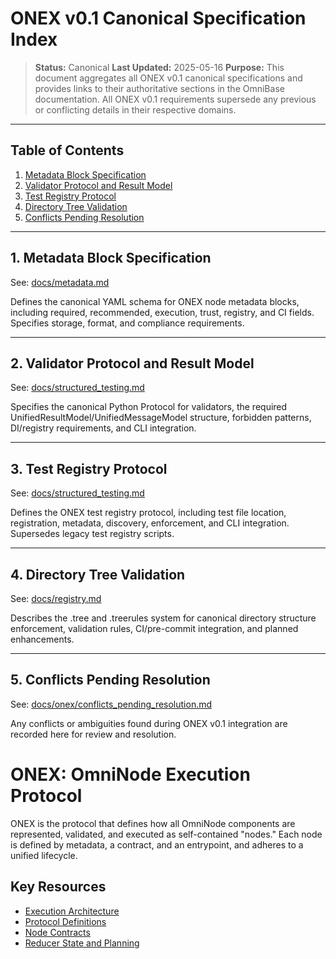 # ONEX v0.1 Canonical Specification Index

> **Status:** Canonical
> **Last Updated:** 2025-05-16
> **Purpose:** This document aggregates all ONEX v0.1 canonical specifications and provides links to their authoritative sections in the OmniBase documentation. All ONEX v0.1 requirements supersede any previous or conflicting details in their respective domains.

---

## Table of Contents

1. [Metadata Block Specification](../metadata.md#onex-v01-canonical-metadata-block-specification)
2. [Validator Protocol and Result Model](../structured_testing.md#onex-v01-canonical-validator-protocol-and-result-model)
3. [Test Registry Protocol](../structured_testing.md#onex-v01-canonical-test-registry-protocol)
4. [Directory Tree Validation](../registry.md#onex-v01-canonical-directory-tree-validation)
5. [Conflicts Pending Resolution](./conflicts_pending_resolution.md)

---

## 1. Metadata Block Specification

See: [docs/metadata.md](../metadata.md#onex-v01-canonical-metadata-block-specification)

Defines the canonical YAML schema for ONEX node metadata blocks, including required, recommended, execution, trust, registry, and CI fields. Specifies storage, format, and compliance requirements.

---

## 2. Validator Protocol and Result Model

See: [docs/structured_testing.md](../structured_testing.md#onex-v01-canonical-validator-protocol-and-result-model)

Specifies the canonical Python Protocol for validators, the required UnifiedResultModel/UnifiedMessageModel structure, forbidden patterns, DI/registry requirements, and CLI integration.

---

## 3. Test Registry Protocol

See: [docs/structured_testing.md](../structured_testing.md#onex-v01-canonical-test-registry-protocol)

Defines the ONEX test registry protocol, including test file location, registration, metadata, discovery, enforcement, and CLI integration. Supersedes legacy test registry scripts.

---

## 4. Directory Tree Validation

See: [docs/registry.md](../registry.md#onex-v01-canonical-directory-tree-validation)

Describes the .tree and .treerules system for canonical directory structure enforcement, validation rules, CI/pre-commit integration, and planned enhancements.

---

## 5. Conflicts Pending Resolution

See: [docs/onex/conflicts_pending_resolution.md](./conflicts_pending_resolution.md)

Any conflicts or ambiguities found during ONEX v0.1 integration are recorded here for review and resolution.

# ONEX: OmniNode Execution Protocol

ONEX is the protocol that defines how all OmniNode components are represented, validated, and executed as self-contained "nodes." Each node is defined by metadata, a contract, and an entrypoint, and adheres to a unified lifecycle.

## Key Resources

- [Execution Architecture](../milestones/onex_execution_architecture.md)
- [Protocol Definitions](../nodes/protocol_definitions.md)
- [Node Contracts](../nodes/node_contracts.md)
- [Reducer State and Planning](../nodes/state_reducers.md) 